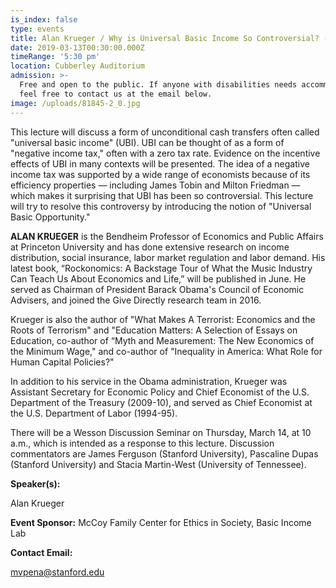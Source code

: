```yaml
---
is_index: false
type: events
title: Alan Krueger / Why is Universal Basic Income So Controversial? - Lecture
date: 2019-03-13T00:30:00.000Z
timeRange: '5:30 pm'
location: Cubberley Auditorium
admission: >-
  Free and open to the public. If anyone with disabilities needs accommodations,
  feel free to contact us at the email below.
image: /uploads/81845-2_0.jpg
---
```


This lecture will discuss a form of unconditional cash transfers often called "universal basic income" (UBI). UBI can be thought of as a form of "negative income tax," often with a zero tax rate. Evidence on the incentive effects of UBI in many contexts will be presented. The idea of a negative income tax was supported by a wide range of economists because of its efficiency properties — including James Tobin and Milton Friedman — which makes it surprising that UBI has been so controversial. This lecture will try to resolve this controversy by introducing the notion of "Universal Basic Opportunity."

**ALAN KRUEGER** is the Bendheim Professor of Economics and Public Affairs at Princeton University and has done extensive research on income distribution, social insurance, labor market regulation and labor demand. His latest book, “Rockonomics: A Backstage Tour of What the Music Industry Can Teach Us About Economics and Life,” will be published in June. He served as Chairman of President Barack Obama's Council of Economic Advisers, and joined the Give Directly research team in 2016.

Krueger is also the author of "What Makes A Terrorist: Economics and the Roots of Terrorism" and "Education Matters: A Selection of Essays on Education, co-author of “Myth and Measurement: The New Economics of the Minimum Wage," and co-author of "Inequality in America: What Role for Human Capital Policies?"

In addition to his service in the Obama administration, Krueger was Assistant Secretary for Economic Policy and Chief Economist of the U.S. Department of the Treasury (2009-10), and served as Chief Economist at the U.S. Department of Labor (1994-95).

There will be a Wesson Discussion Seminar on Thursday, March 14, at 10 a.m., which is intended as a response to this lecture. Discussion commentators are James Ferguson (Stanford University), Pascaline Dupas (Stanford University) and Stacia Martin-West (University of Tennessee).

**Speaker(s):** 

Alan Krueger

**Event Sponsor:** 
McCoy Family Center for Ethics in Society, Basic Income Lab

**Contact Email:**
 
mvpena@stanford.edu
